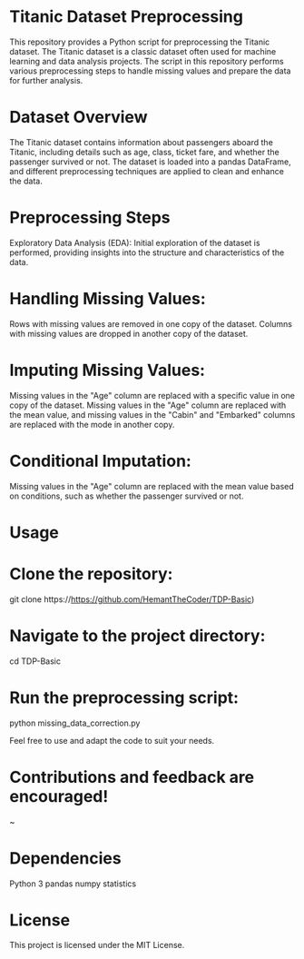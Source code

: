 # Titanic Dataset Preprocessing
This repository provides a Python script for preprocessing the Titanic dataset. The Titanic dataset is a classic dataset often used for machine learning and data analysis projects. The script in this repository performs various preprocessing steps to handle missing values and prepare the data for further analysis.

# Dataset Overview
The Titanic dataset contains information about passengers aboard the Titanic, including details such as age, class, ticket fare, and whether the passenger survived or not. The dataset is loaded into a pandas DataFrame, and different preprocessing techniques are applied to clean and enhance the data.

# Preprocessing Steps
Exploratory Data Analysis (EDA): Initial exploration of the dataset is performed, providing insights into the structure and characteristics of the data.

# Handling Missing Values:

Rows with missing values are removed in one copy of the dataset.
Columns with missing values are dropped in another copy of the dataset.

# Imputing Missing Values:

Missing values in the "Age" column are replaced with a specific value in one copy of the dataset.
Missing values in the "Age" column are replaced with the mean value, and missing values in the "Cabin" and "Embarked" columns are replaced with the mode in another copy.

# Conditional Imputation:
Missing values in the "Age" column are replaced with the mean value based on conditions, such as whether the passenger survived or not.

# Usage
# Clone the repository:

git clone https://https://github.com/HemantTheCoder/TDP-Basic)

# Navigate to the project directory:
cd TDP-Basic

# Run the preprocessing script:
python missing_data_correction.py

Feel free to use and adapt the code to suit your needs. 
# Contributions and feedback are encouraged!

~
# Dependencies
Python 3
pandas
numpy
statistics

# License
This project is licensed under the MIT License.
